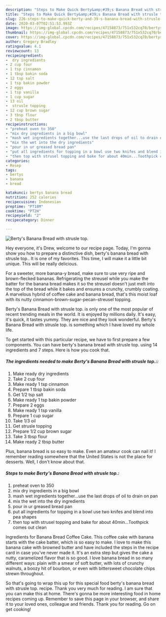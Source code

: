 ```yaml
---
description: "Steps to Make Quick Berty&amp;#39;s Banana Bread with strusle top."
title: "Steps to Make Quick Berty&amp;#39;s Banana Bread with strusle top."
slug: 226-steps-to-make-quick-berty-and-39-s-banana-bread-with-strusle-top
date: 2020-03-07T02:51:53.993Z
image: https://img-global.cpcdn.com/recipes/47158873/751x532cq70/bertys-banana-bread-with-strusle-top-recipe-main-photo.jpg
thumbnail: https://img-global.cpcdn.com/recipes/47158873/751x532cq70/bertys-banana-bread-with-strusle-top-recipe-main-photo.jpg
cover: https://img-global.cpcdn.com/recipes/47158873/751x532cq70/bertys-banana-bread-with-strusle-top-recipe-main-photo.jpg
author: Gregory Bradley
ratingvalue: 4.1
reviewcount: 13
recipeingredient:
-  dry ingredients
- 2 cup four
- 1 tsp cinnamon
- 1 tbsp bakin soda
- 12 tsp salt
- 1 tsp bakin powder
- 2 eggs
- 1 tsp vanilla
- 1 cup sugar
- 13 oil
-  strusle topping
- 12 cup brown sugar
- 3 tbsp flour
- 2 tbsp butter
recipeinstructions:
- "preheat oven to 350"
- "mix dry ingredients in a big bowl"
- "mash wet ingredients together...use the last drops of oil to drain on pan"
- "mix the wet into the dry ingredients"
- "pour in ur greased bread pan"
- "put all ingredients for topping in a bowl use two knifes and blend into pea shapes"
- "then top with strusel topping and bake for about 40min...Toothpick comes out clean"
categories:
- Resep
tags:
- bertys
- banana
- bread

katakunci: bertys banana bread
nutrition: 252 calories
recipecuisine: Indonesian
preptime: "PT18M"
cooktime: "PT2H"
recipeyield: "2"
recipecategory: Dinner

---
```



![Berty&#39;s Banana Bread with strusle top.](https://img-global.cpcdn.com/recipes/47158873/751x532cq70/bertys-banana-bread-with-strusle-top-recipe-main-photo.jpg)

Hey everyone, it's Drew, welcome to our recipe page. Today, I'm gonna show you how to prepare a distinctive dish, berty&#39;s banana bread with strusle top.. It is one of my favorites. This time, I will make it a little bit unique. This will be really delicious.

For a sweeter, more banana-y bread, make sure to use very ripe and brown-flecked bananas. Refrigerating the streusel while you make the batter for the banana bread makes it so the streusel doesn&#39;t just melt into the top of the bread while it bakes and ensures a crunchy, crumbly coating. A marvelous hybrid of coffee cake and banana bread, that&#39;s this moist loaf with its nutty cinnamon-brown-sugar-pecan-streusel topping.

Berty&#39;s Banana Bread with strusle top. is only one of the most popular of recent trending meals in the world. It is enjoyed by millions daily. It's easy, it's quick, it tastes yummy. They are nice and they look wonderful. Berty&#39;s Banana Bread with strusle top. is something which I have loved my whole life.


To get started with this particular recipe, we have to first prepare a few components. You can have berty&#39;s banana bread with strusle top. using 14 ingredients and 7 steps. Here is how you cook that.

##### The ingredients needed to make Berty&#39;s Banana Bread with strusle top.::

1. Make ready  dry ingredients
1. Take 2 cup four
1. Make ready 1 tsp cinnamon
1. Prepare 1 tbsp bakin soda
1. Get 1/2 tsp salt
1. Make ready 1 tsp bakin powder
1. Prepare 2 eggs
1. Make ready 1 tsp vanilla
1. Prepare 1 cup sugar
1. Take 1/3 oil
1. Get  strusle topping
1. Prepare 1/2 cup brown sugar
1. Take 3 tbsp flour
1. Make ready 2 tbsp butter


Plus, banana bread is so easy to make. Even an amateur cook can nail it! I remember reading somewhere that the United States is not the place for desserts. Well, I don&#39;t know about that. 

##### Steps to make Berty&#39;s Banana Bread with strusle top.:

1. preheat oven to 350
1. mix dry ingredients in a big bowl
1. mash wet ingredients together...use the last drops of oil to drain on pan
1. mix the wet into the dry ingredients
1. pour in ur greased bread pan
1. put all ingredients for topping in a bowl use two knifes and blend into pea shapes
1. then top with strusel topping and bake for about 40min...Toothpick comes out clean


Ingredients for Banana Bread Coffee Cake. This coffee cake with banana starts with the cake batter, which is so easy to make. I love to make this banana cake with browned butter and have included the steps in the recipe card in case you&#39;ve never made it. It&#39;s an extra step but gives the cake a nutty, caramelized flavor that is so good. I love banana bread in so many different ways: plain with a smear of soft butter, with lots of crunchy walnuts, a boozy hit of bourbon, or even with bittersweet chocolate chips strewn throughout. 

So that's going to wrap this up for this special food berty&#39;s banana bread with strusle top. recipe. Thank you very much for reading. I am sure that you can make this at home. There's gonna be more interesting food in home recipes coming up. Remember to save this page in your browser, and share it to your loved ones, colleague and friends. Thank you for reading. Go on get cooking!
